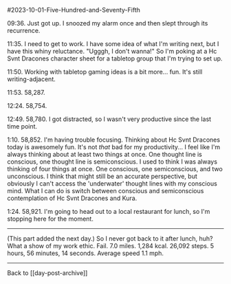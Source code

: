#2023-10-01-Five-Hundred-and-Seventy-Fifth

09:36.  Just got up.  I snoozed my alarm once and then slept through its recurrence.

11:35.  I need to get to work.  I have some idea of what I'm writing next, but I have this whiny reluctance.  "Ugggh, I don't wanna!"  So I'm poking at a Hc Svnt Dracones character sheet for a tabletop group that I'm trying to set up.

11:50.  Working with tabletop gaming ideas is a bit more... fun.  It's still writing-adjacent.

11:53.  58,287.

12:24.  58,754.

12:49.  58,780.  I got distracted, so I wasn't very productive since the last time point.

1:10.  58,852.  I'm having trouble focusing.  Thinking about Hc Svnt Dracones today is awesomely fun.  It's not *that* bad for my productivity...  I feel like I'm always thinking about at least two things at once.  One thought line is conscious, one thought line is semiconscious.  I used to think I was always thinking of four things at once.  One conscious, one semiconscious, and two unconscious.  I think that might still be an accurate perspective, but obviously I can't access the 'underwater' thought lines with my conscious mind.  What I can do is switch between conscious and semiconscious contemplation of Hc Svnt Dracones and Kura.

1:24.  58,921.  I'm going to head out to a local restaurant for lunch, so I'm stopping here for the moment.

---
(This part added the next day.)  So I never got back to it after lunch, huh?  What a show of my work ethic.  Fail.  7.0 miles.  1,284 kcal.  26,092 steps.  5 hours, 56 minutes, 14 seconds.  Average speed 1.1 mph.

---
Back to [[day-post-archive]]
